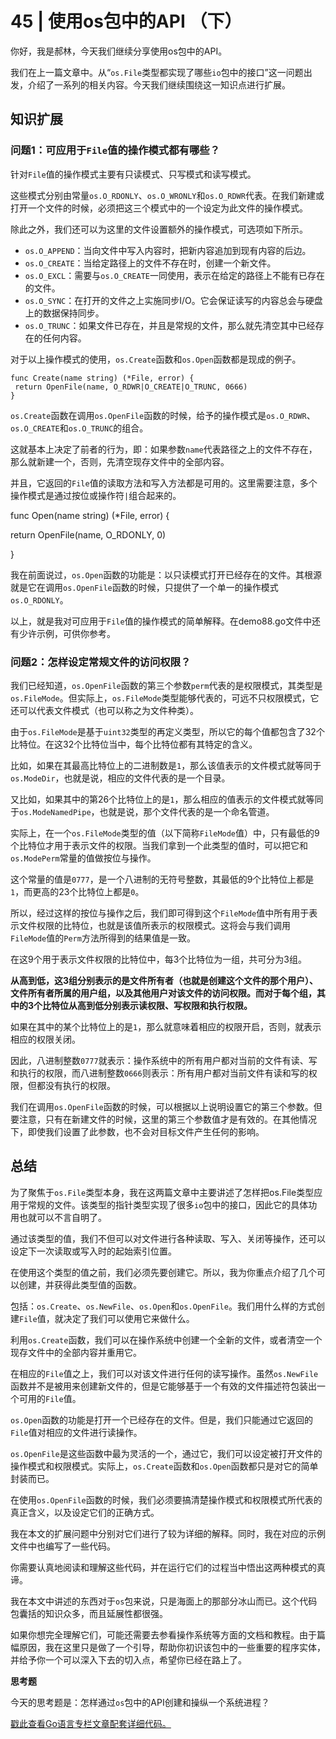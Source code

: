 # 45 \| 使用os包中的API （下）

你好，我是郝林，今天我们继续分享使用os包中的API。

我们在上一篇文章中。从“`os.File`类型都实现了哪些`io`包中的接口”这一问题出发，介绍了一系列的相关内容。今天我们继续围绕这一知识点进行扩展。

## 知识扩展

### 问题1：可应用于`File`值的操作模式都有哪些？

针对`File`值的操作模式主要有只读模式、只写模式和读写模式。

这些模式分别由常量`os.O_RDONLY`、`os.O_WRONLY`和`os.O_RDWR`代表。在我们新建或打开一个文件的时候，必须把这三个模式中的一个设定为此文件的操作模式。

除此之外，我们还可以为这里的文件设置额外的操作模式，可选项如下所示。

- `os.O_APPEND`：当向文件中写入内容时，把新内容追加到现有内容的后边。
- `os.O_CREATE`：当给定路径上的文件不存在时，创建一个新文件。
- `os.O_EXCL`：需要与`os.O_CREATE`一同使用，表示在给定的路径上不能有已存在的文件。
- `os.O_SYNC`：在打开的文件之上实施同步I/O。它会保证读写的内容总会与硬盘上的数据保持同步。
- `os.O_TRUNC`：如果文件已存在，并且是常规的文件，那么就先清空其中已经存在的任何内容。

<!-- -->

对于以上操作模式的使用，`os.Create`函数和`os.Open`函数都是现成的例子。

<!-- [[[read_end]]] -->

```
func Create(name string) (*File, error) {
 return OpenFile(name, O_RDWR|O_CREATE|O_TRUNC, 0666)
}
```

`os.Create`函数在调用`os.OpenFile`函数的时候，给予的操作模式是`os.O_RDWR`、`os.O_CREATE`和`os.O_TRUNC`的组合。

这就基本上决定了前者的行为，即：如果参数`name`代表路径之上的文件不存在，那么就新建一个，否则，先清空现存文件中的全部内容。

并且，它返回的`File`值的读取方法和写入方法都是可用的。这里需要注意，多个操作模式是通过按位或操作符`|`组合起来的。

func Open(name string) (\*File, error) {<br>

 return OpenFile(name, O\_RDONLY, 0)<br>

 }

我在前面说过，`os.Open`函数的功能是：以只读模式打开已经存在的文件。其根源就是它在调用`os.OpenFile`函数的时候，只提供了一个单一的操作模式`os.O_RDONLY`。

以上，就是我对可应用于`File`值的操作模式的简单解释。在demo88.go文件中还有少许示例，可供你参考。

### 问题2：怎样设定常规文件的访问权限？

我们已经知道，`os.OpenFile`函数的第三个参数`perm`代表的是权限模式，其类型是`os.FileMode`。但实际上，`os.FileMode`类型能够代表的，可远不只权限模式，它还可以代表文件模式（也可以称之为文件种类）。

由于`os.FileMode`是基于`uint32`类型的再定义类型，所以它的每个值都包含了32个比特位。在这32个比特位当中，每个比特位都有其特定的含义。

比如，如果在其最高比特位上的二进制数是`1`，那么该值表示的文件模式就等同于`os.ModeDir`，也就是说，相应的文件代表的是一个目录。

又比如，如果其中的第26个比特位上的是`1`，那么相应的值表示的文件模式就等同于`os.ModeNamedPipe`，也就是说，那个文件代表的是一个命名管道。

实际上，在一个`os.FileMode`类型的值（以下简称`FileMode`值）中，只有最低的9个比特位才用于表示文件的权限。当我们拿到一个此类型的值时，可以把它和`os.ModePerm`常量的值做按位与操作。

这个常量的值是`0777`，是一个八进制的无符号整数，其最低的9个比特位上都是`1`，而更高的23个比特位上都是`0`。

所以，经过这样的按位与操作之后，我们即可得到这个`FileMode`值中所有用于表示文件权限的比特位，也就是该值所表示的权限模式。这将会与我们调用`FileMode`值的`Perm`方法所得到的结果值是一致。

在这9个用于表示文件权限的比特位中，每3个比特位为一组，共可分为3组。

**从高到低，这3组分别表示的是文件所有者（也就是创建这个文件的那个用户）、文件所有者所属的用户组，以及其他用户对该文件的访问权限。而对于每个组，其中的3个比特位从高到低分别表示读权限、写权限和执行权限。**

如果在其中的某个比特位上的是`1`，那么就意味着相应的权限开启，否则，就表示相应的权限关闭。

因此，八进制整数`0777`就表示：操作系统中的所有用户都对当前的文件有读、写和执行的权限，而八进制整数`0666`则表示：所有用户都对当前文件有读和写的权限，但都没有执行的权限。

我们在调用`os.OpenFile`函数的时候，可以根据以上说明设置它的第三个参数。但要注意，只有在新建文件的时候，这里的第三个参数值才是有效的。在其他情况下，即使我们设置了此参数，也不会对目标文件产生任何的影响。

## 总结

为了聚焦于`os.File`类型本身，我在这两篇文章中主要讲述了怎样把os.File类型应用于常规的文件。该类型的指针类型实现了很多`io`包中的接口，因此它的具体功用也就可以不言自明了。

通过该类型的值，我们不但可以对文件进行各种读取、写入、关闭等操作，还可以设定下一次读取或写入时的起始索引位置。

在使用这个类型的值之前，我们必须先要创建它。所以，我为你重点介绍了几个可以创建，并获得此类型值的函数。

包括：`os.Create`、`os.NewFile`、`os.Open`和`os.OpenFile`。我们用什么样的方式创建`File`值，就决定了我们可以使用它来做什么。

利用`os.Create`函数，我们可以在操作系统中创建一个全新的文件，或者清空一个现存文件中的全部内容并重用它。

在相应的`File`值之上，我们可以对该文件进行任何的读写操作。虽然`os.NewFile`函数并不是被用来创建新文件的，但是它能够基于一个有效的文件描述符包装出一个可用的`File`值。

`os.Open`函数的功能是打开一个已经存在的文件。但是，我们只能通过它返回的`File`值对相应的文件进行读操作。

`os.OpenFile`是这些函数中最为灵活的一个，通过它，我们可以设定被打开文件的操作模式和权限模式。实际上，`os.Create`函数和`os.Open`函数都只是对它的简单封装而已。

在使用`os.OpenFile`函数的时候，我们必须要搞清楚操作模式和权限模式所代表的真正含义，以及设定它们的正确方式。

我在本文的扩展问题中分别对它们进行了较为详细的解释。同时，我在对应的示例文件中也编写了一些代码。

你需要认真地阅读和理解这些代码，并在运行它们的过程当中悟出这两种模式的真谛。

我在本文中讲述的东西对于`os`包来说，只是海面上的那部分冰山而已。这个代码包囊括的知识众多，而且延展性都很强。

如果你想完全理解它们，可能还需要去参看操作系统等方面的文档和教程。由于篇幅原因，我在这里只是做了一个引导，帮助你初识该包中的一些重要的程序实体，并给予你一个可以深入下去的切入点，希望你已经在路上了。

**思考题**

今天的思考题是：怎样通过`os`包中的API创建和操纵一个系统进程？

[戳此查看Go语言专栏文章配套详细代码。](<https://github.com/hyper0x/Golang_Puzzlers>)



